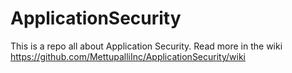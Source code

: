 # ApplicationSecurity

This is a repo all about Application Security. Read more in the wiki https://github.com/MettupalliInc/ApplicationSecurity/wiki
